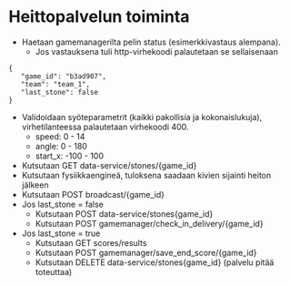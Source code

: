 # Heittopalvelun toiminta
* Haetaan gamemanagerilta pelin status (esimerkkivastaus alempana).
    * Jos vastauksena tuli http-virhekoodi palautetaan se sellaisenaan
```
{
   "game_id": "b3ad907",
   "team": "team_1",
   "last_stone": false
}    
```
* Validoidaan syöteparametrit (kaikki pakollisia ja kokonaislukuja),
virhetilanteessa palautetaan virhekoodi 400.
    * speed: 0 - 14
    * angle: 0 - 180
    * start_x: -100 - 100
* Kutsutaan GET data-service/stones/{game_id}
* Kutsutaan fysiikkaengineä, tuloksena saadaan kivien sijainti heiton jälkeen
* Kutsutaan POST broadcast/{game_id}
* Jos last_stone = false
    * Kutsutaan POST data-service/stones{game_id}
    * Kutsutaan POST gamemanager/check_in_delivery/{game_id}
* Jos last_stone = true
    * Kutsutaan GET scores/results
    * Kutsutaan POST gamemanager/save_end_score/{game_id}
    * Kutsutaan DELETE data-service/stones{game_id} (palvelu pitää toteuttaa)
